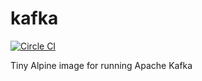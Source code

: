 # kafka
[![Circle CI](https://circleci.com/gh/vektorcloud/kafka.svg?style=svg)](https://circleci.com/gh/vektorcloud/kafka)

Tiny Alpine image for running Apache Kafka
